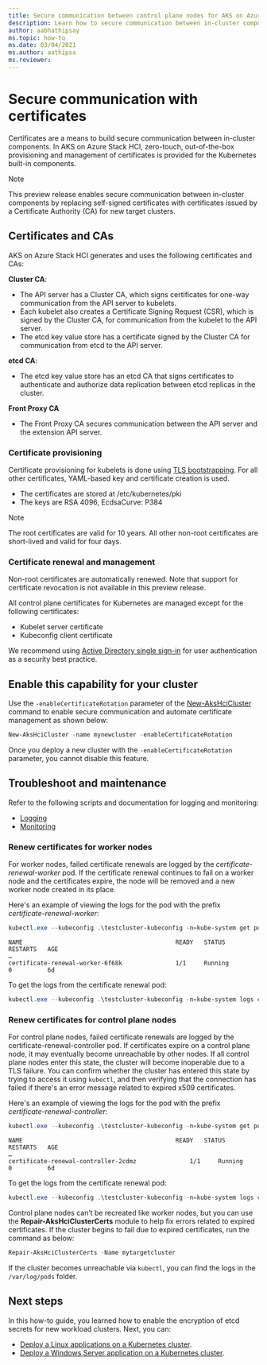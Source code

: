 ```yaml
---
title: Secure communication between control plane nodes for AKS on Azure Stack HCI
description: Learn how to secure communication between in-cluster components.
author: aabhathipsay
ms.topic: how-to
ms.date: 03/04/2021
ms.author: aathipsa
ms.reviewer: 
---
```


# Secure communication with certificates  

Certificates are a means to build secure communication between in-cluster components. In AKS on Azure Stack HCI, zero-touch, out-of-the-box provisioning and management of certificates is provided for the Kubernetes built-in components. 

> [!NOTE]
> This preview release enables secure communication between in-cluster components by replacing self-signed certificates with certificates issued by a Certificate Authority (CA) for new target clusters. 

## Certificates and CAs

AKS on Azure Stack HCI generates and uses the following certificates and CAs: 

**Cluster CA**:
  - The API server has a Cluster CA, which signs certificates for one-way communication from the API server to kubelets.
  - Each kubelet also creates a Certificate Signing Request (CSR), which is signed by the Cluster CA, for communication from the kubelet to the API server.
  - The etcd key value store has a certificate signed by the Cluster CA for communication from etcd to the API server. 

**etcd CA**:
- The etcd key value store has an etcd CA that signs certificates to authenticate and authorize data replication between etcd replicas in the cluster.

**Front Proxy CA**
- The Front Proxy CA secures communication between the API server and the extension API server.

### Certificate provisioning 

Certificate provisioning for kubelets is done using [TLS bootstrapping](https://kubernetes.io/docs/reference/command-line-tools-reference/kubelet-tls-bootstrapping/). For all other certificates, YAML-based key and certificate creation is used. 

- The certificates are stored at /etc/kubernetes/pki
- The keys are RSA 4096, EcdsaCurve: P384 

> [!NOTE]
> The root certificates are valid for 10 years. All other non-root certificates are short-lived and valid for four days.

### Certificate renewal and management

Non-root certificates are automatically renewed. Note that support for certificate revocation is not available in this preview release.

All control plane certificates for Kubernetes are managed except for the following certificates:

- Kubelet server certificate 
- Kubeconfig client certificate 

We recommend using [Active Directory single sign-in](./ad-sso.md) for user authentication as a security best practice.

## Enable this capability for your cluster

Use the `-enableCertificateRotation` parameter of the [New-AksHciCluster](./new-akshcicluster.md) command to enable secure communication and automate certificate management as shown below: 

```powershell
New-AksHciCluster -name mynewcluster -enableCertificateRotation 
```

Once you deploy a new cluster with the `-enableCertificateRotation` parameter, you cannot disable this feature. 

## Troubleshoot and maintenance

Refer to the following scripts and documentation for logging and monitoring:

- [Logging](https://github.com/microsoft/AKS-HCI-Apps/tree/main/Logging)
- [Monitoring](https://github.com/microsoft/AKS-HCI-Apps/tree/main/Monitoring#certs-and-keys-monitoring)

### Renew certificates for worker nodes

For worker nodes, failed certificate renewals are logged by the *certificate-renewal-worker* pod. If the certificate renewal continues to fail on a worker node and the certificates expire, the node will be removed and a new worker node created in its place. 

Here's an example of viewing the logs for the pod with the prefix *certificate-renewal-worker*: 

```powershell
kubectl.exe --kubeconfig .\testcluster-kubeconfig -n=kube-system get pods 
```

```Output
NAME                                           READY   STATUS             RESTARTS   AGE 
… 
certificate-renewal-worker-6f68k               1/1     Running            0          6d 
```

To get the logs from the certificate renewal pod:

```powershell
kubectl.exe --kubeconfig .\testcluster-kubeconfig -n=kube-system logs certificate-renewal-worker-6f68k
```

### Renew certificates for control plane nodes

For control plane nodes, failed certificate renewals are logged by the certificate-renewal-controller pod. If certificates expire on a control plane node, it may eventually become unreachable by other nodes. If all control plane nodes enter this state, the cluster will become inoperable due to a TLS failure. You can confirm whether the cluster has entered this state by trying to access it using `kubectl`, and then verifying that the connection has failed if there's an error message related to expired x509 certificates. 

Here's an example of viewing the logs for the pod with the prefix *certificate-renewal-controller*:
```powershell
kubectl.exe --kubeconfig .\testcluster-kubeconfig -n=kube-system get pods 
```

```Output
NAME                                           READY   STATUS             RESTARTS   AGE 
… 
certificate-renewal-controller-2cdmz               1/1     Running            0          6d 
```

To get the logs from the certificate renewal pod:

```powershell
kubectl.exe --kubeconfig .\testcluster-kubeconfig -n=kube-system logs certificate-renewal-controller-2cdmz
```

Control plane nodes can’t be recreated like worker nodes, but you can use the **Repair-AksHciClusterCerts** module to help fix errors related to expired certificates. If the cluster begins to fail due to expired certificates, run the command as below: 

```powershell
Repair-AksHciClusterCerts -Name mytargetcluster 
```

If the cluster becomes unreachable via `kubectl`, you can find the logs in the `/var/log/pods` folder.

## Next steps

In this how-to guide, you learned how to enable the encryption of etcd secrets for new workload clusters. Next, you can:
- [Deploy a Linux applications on a Kubernetes cluster](./deploy-linux-application.md).
- [Deploy a Windows Server application on a Kubernetes cluster](./deploy-windows-application.md).